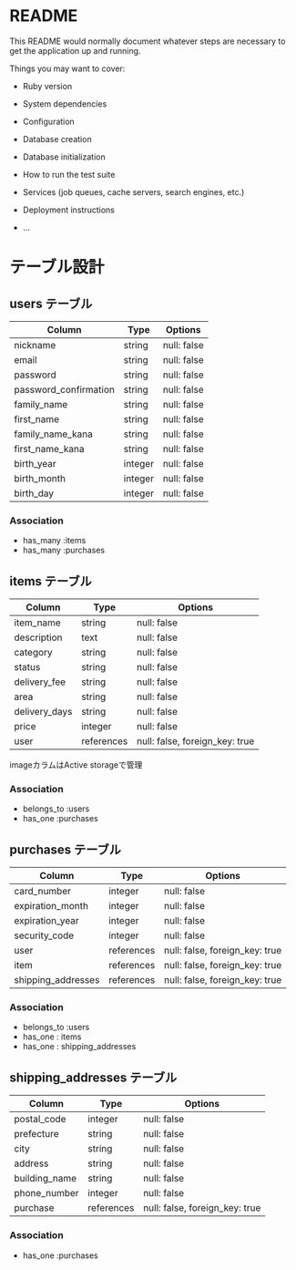 # README

This README would normally document whatever steps are necessary to get the
application up and running.

Things you may want to cover:

* Ruby version

* System dependencies

* Configuration

* Database creation

* Database initialization

* How to run the test suite

* Services (job queues, cache servers, search engines, etc.)

* Deployment instructions

* ...

# テーブル設計

## users テーブル

| Column                | Type    | Options     |
| --------------------- | ------- | ----------- |
| nickname              | string  | null: false |
| email                 | string  | null: false |
| password              | string  | null: false |
| password_confirmation | string  | null: false |
| family_name           | string  | null: false |
| first_name            | string  | null: false |
| family_name_kana      | string  | null: false |
| first_name_kana       | string  | null: false |
| birth_year            | integer | null: false |
| birth_month           | integer | null: false |
| birth_day             | integer | null: false |

### Association

- has_many :items
- has_many :purchases

## items テーブル

| Column        | Type       | Options                        |
| ------------- | -------    | ----------------------------   |
| item_name     | string     | null: false                    |
| description   | text       | null: false                    |
| category      | string     | null: false                    |
| status        | string     | null: false                    |
| delivery_fee  | string     | null: false                    |
| area          | string     | null: false                    |
| delivery_days | string     | null: false                    |
| price         | integer    | null: false                    |
| user          | references | null: false, foreign_key: true |

imageカラムはActive storageで管理

### Association

- belongs_to :users
- has_one :purchases


## purchases テーブル

| Column             | Type       | Options                        |
| -----------------  | ---------- | ------------------------------ |
| card_number        | integer    | null: false                    |
| expiration_month   | integer    | null: false                    |
| expiration_year    | integer    | null: false                    |
| security_code      | integer    | null: false                    |
| user               | references | null: false, foreign_key: true |
| item               | references | null: false, foreign_key: true |
| shipping_addresses | references | null: false, foreign_key: true |

### Association

- belongs_to :users
- has_one : items
- has_one : shipping_addresses

## shipping_addresses テーブル

| Column        | Type       | Options                        |
| ------------- | ---------- | ------------------------------ |
| postal_code   | integer    | null: false                    |
| prefecture    | string     | null: false                    |
| city          | string     | null: false                    |
| address       | string     | null: false                    |
| building_name | string     | null: false                    |
| phone_number  | integer    | null: false                    |
| purchase      | references | null: false, foreign_key: true |

### Association

- has_one :purchases